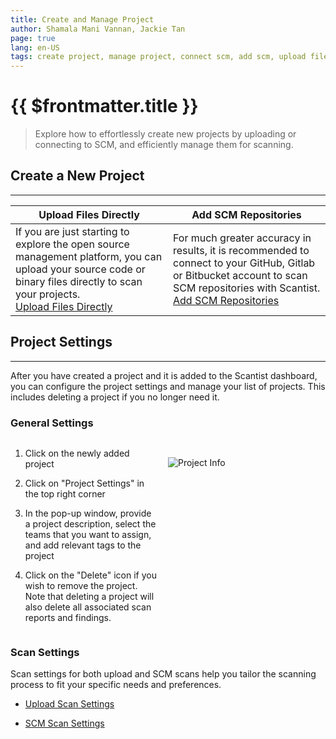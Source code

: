 ```yaml
---
title: Create and Manage Project
author: Shamala Mani Vannan, Jackie Tan
page: true
lang: en-US
tags: create project, manage project, connect scm, add scm, upload file directly
---
```

<ClientOnly>

# {{ $frontmatter.title }}

> Explore how to effortlessly create new projects by uploading or connecting to SCM, and efficiently manage them for scanning.

## Create a New Project

<hr class="thick" />

<table>
    <thead>
        <th width="50%">Upload Files Directly</th>
        <th width="50%">Add SCM Repositories</th>
    </thead>
    <tbody>
        <tr>
            <td>
            If you are just starting to explore the open source management platform, you can upload your source code or binary files directly to scan your projects.
            <br />
            <a href="./Upload-Files-Directly">Upload Files Directly</a>
            </td>
            <td>
            For much greater accuracy in results, it is recommended to connect to your GitHub, Gitlab or Bitbucket account to scan SCM repositories with Scantist.
            <br />
            <a href="./Add-SCM-Repositories">Add SCM Repositories</a>
            </td>
        </tr>
    </tbody>
</table>

## Project Settings

<hr class="thick" />

After you have created a project and it is added to the Scantist dashboard, you can configure the project settings and manage your list of projects. This includes deleting a project if you no longer need it. 

### General Settings

<div style="display: flex;">
<div style="flex: 1;">

1. Click on the newly added project

2. Click on "Project Settings" in the top right corner

3. In the pop-up window, provide a project description, select the teams that you want to assign, and add relevant tags to the project

4. Click on the "Delete" icon if you wish to remove the project. Note that deleting a project will also delete all associated scan reports and findings. 

</div>
<div style="flex: 1; margin: 15px;">

![Project Info](/images/Create-and-Manage-Project/Create-and-Manage-Project-1.png)

</div>
</div>

### Scan Settings

Scan settings for both upload and SCM scans help you tailor the scanning process to fit your specific needs and preferences. 

- [Upload Scan Settings](../Trigger-Scan/Upload-Scan-Settings)

- [SCM Scan Settings](../Trigger-Scan/SCM-Scan-Settings)

</ClientOnly>